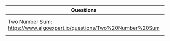 | Questions | Tip| 
| --------------- | --------------- | 
| Two Number Sum: https://www.algoexpert.io/questions/Two%20Number%20Sum | use Hashmap for O(n) | 
